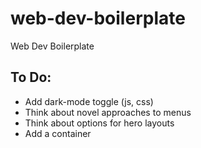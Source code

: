 # web-dev-boilerplate

Web Dev Boilerplate

## To Do:

- Add dark-mode toggle (js, css)
- Think about novel approaches to menus
- Think about options for hero layouts
- Add a container
